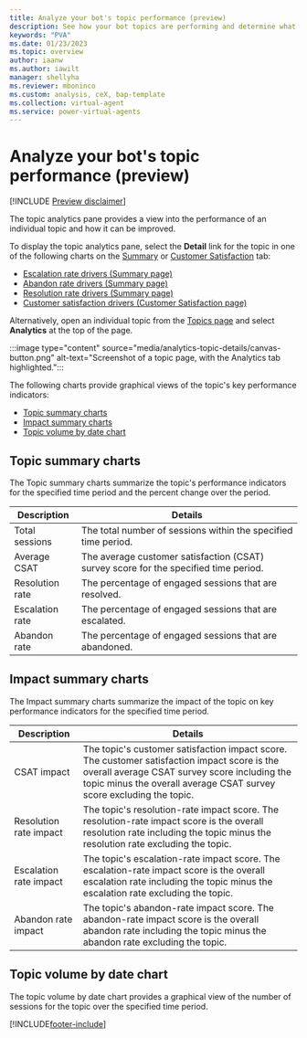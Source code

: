 ```yaml
---
title: Analyze your bot's topic performance (preview)
description: See how your bot topics are performing and determine what improvements will increase customer satisfaction in Power Virtual Agents preview.
keywords: "PVA"
ms.date: 01/23/2023
ms.topic: overview
author: iaanw
ms.author: iawilt
manager: shellyha
ms.reviewer: mboninco
ms.custom: analysis, ceX, bap-template
ms.collection: virtual-agent
ms.service: power-virtual-agents
---
```


# Analyze your bot's topic performance (preview)

[!INCLUDE [Preview disclaimer](includes/public-preview-disclaimer.md)]

The topic analytics pane provides a view into the performance of an individual topic and how it can be improved.

To display the topic analytics pane, select the **Detail** link for the topic in one of the following charts on the [Summary](analytics-summary.md) or [Customer Satisfaction](analytics-CSAT.md) tab:

- [Escalation rate drivers (Summary page)](analytics-summary.md#escalation-rate-drivers)
- [Abandon rate drivers (Summary page)](analytics-summary.md#abandon-rate-drivers)
- [Resolution rate drivers (Summary page)](analytics-summary.md#resolution-rate-drivers)
- [Customer satisfaction drivers (Customer Satisfaction page)](analytics-CSAT.md#customer-satisfaction-drivers)

Alternatively, open an individual topic from the [Topics page](authoring-create-edit-topics.md) and select **Analytics** at the top of the page.

  :::image type="content" source="media/analytics-topic-details/canvas-button.png" alt-text="Screenshot of a topic page, with the Analytics tab highlighted.":::

The following charts provide graphical views of the topic's key performance indicators:

- [Topic summary charts](#topic-summary-charts)
- [Impact summary charts](#impact-summary-charts)
- [Topic volume by date chart](#topic-volume-by-date-chart)

## Topic summary charts

The Topic summary charts summarize the topic's performance indicators for the specified time period and the percent change over the period.

| Description     | Details                                                                              |
|-----------------|--------------------------------------------------------------------------------------|
| Total sessions  | The total number of sessions within the specified time period.                       |
| Average CSAT    | The average customer satisfaction (CSAT) survey score for the specified time period. |
| Resolution rate | The percentage of engaged sessions that are resolved.                                |
| Escalation rate | The percentage of engaged sessions that are escalated.                               |
| Abandon rate    | The percentage of engaged sessions that are abandoned.                               |

## Impact summary charts

The Impact summary charts summarize the impact of the topic on key performance indicators for the specified time period.

| Description | Details |
|---|---|
| CSAT impact | The topic's customer satisfaction impact score. The customer satisfaction impact score is the overall average CSAT survey score including the topic minus the overall average CSAT survey score excluding the topic. |
| Resolution rate impact | The topic's resolution-rate impact score. The resolution-rate impact score is the overall resolution rate including the topic minus the resolution rate excluding the topic. |
| Escalation rate impact | The topic's escalation-rate impact score. The escalation-rate impact score is the overall escalation rate including the topic minus the escalation rate excluding the topic. |
| Abandon rate impact | The topic's abandon-rate impact score. The abandon-rate impact score is the overall abandon rate including the topic minus the abandon rate excluding the topic. |

## Topic volume by date chart

The topic volume by date chart provides a graphical view of the number of sessions for the topic over the specified time period.

[!INCLUDE[footer-include](includes/footer-banner.md)]
